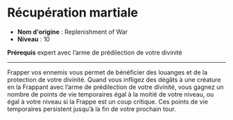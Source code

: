 # Récupération martiale

 * **Nom d'origine** : Replenishment of War
 * **Niveau** : 10


<p><strong>Prérequis</strong> expert avec l’arme de prédilection de votre divinité</p>
<hr>
<p>Frapper vos ennemis vous permet de bénéficier des louanges et de la protection de votre divinité. Quand vous infligez des dégâts à une créature en la Frappant avec l’arme de prédilection de votre divinité, vous gagnez un nombre de points de vie temporaires égal à la moitié de votre niveau, ou égal à votre niveau si la Frappe est un coup critique. Ces points de vie temporaires persistent jusqu’à la fin de votre prochain tour.</p>